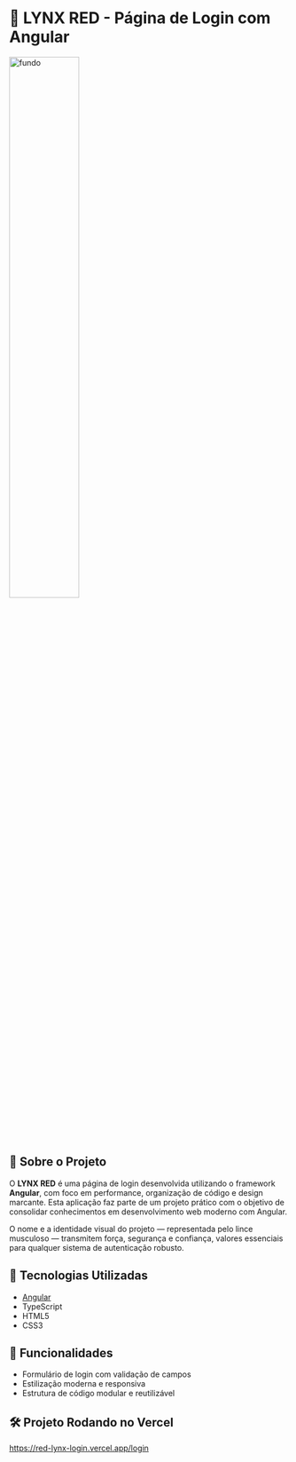 # 🦾 LYNX RED - Página de Login com Angular

<img src="https://github.com/user-attachments/assets/e20b3799-52fc-47d9-8ace-75d26ea21c1e" alt="fundo" width="50%" />


## 📌 Sobre o Projeto

O **LYNX RED** é uma página de login desenvolvida utilizando o framework **Angular**, com foco em performance, organização de código e design marcante. Esta aplicação faz parte de um projeto prático com o objetivo de consolidar conhecimentos em desenvolvimento web moderno com Angular.

O nome e a identidade visual do projeto — representada pelo lince musculoso — transmitem força, segurança e confiança, valores essenciais para qualquer sistema de autenticação robusto.

## 🚀 Tecnologias Utilizadas

- [Angular](https://angular.io/)
- TypeScript
- HTML5
- CSS3

## 🎯 Funcionalidades

- Formulário de login com validação de campos
- Estilização moderna e responsiva
- Estrutura de código modular e reutilizável

## 🛠️ Projeto Rodando no Vercel

https://red-lynx-login.vercel.app/login
